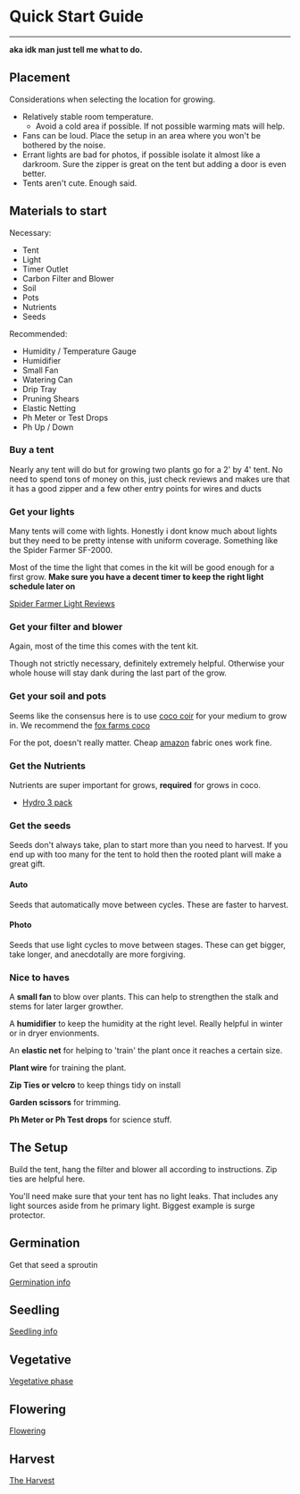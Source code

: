 # Quick Start Guide

---

**aka idk man just tell me what to do.**

## Placement

Considerations when selecting the location for growing.

- Relatively stable room temperature.
  - Avoid a cold area if possible. If not possible warming mats will help.
- Fans can be loud. Place the setup in an area where you won't be bothered by the noise.
- Errant lights are bad for photos, if possible isolate it almost like a darkroom. Sure the zipper is great on the tent but adding a door is even better.
- Tents aren't cute. Enough said.

## Materials to start

Necessary:

- Tent
- Light
- Timer Outlet
- Carbon Filter and Blower
- Soil
- Pots
- Nutrients
- Seeds

Recommended:

- Humidity / Temperature Gauge
- Humidifier
- Small Fan
- Watering Can
- Drip Tray
- Pruning Shears
- Elastic Netting
- Ph Meter or Test Drops
- Ph Up / Down

### Buy a tent

Nearly any tent will do but for growing two plants go for a 2' by 4' tent. No need to spend tons of money on this, just check reviews and makes ure that it has a good zipper and a few other entry points for wires and ducts

### Get your lights

Many tents will come with lights. Honestly i dont know much about lights but they need to be pretty intense with uniform coverage. Something like the Spider Farmer SF-2000.

Most of the time the light that comes in the kit will be good enough for a first grow. **Make sure you have a decent timer to keep the right light schedule later on**

[Spider Farmer Light Reviews](https://420expertguide.com/grow-light/spider-farmer-led-grow-lights/)

### Get your filter and blower

Again, most of the time this comes with the tent kit.

Though not strictly necessary, definitely extremely helpful. Otherwise your whole house will stay dank during the last part of the grow.

### Get your soil and pots

Seems like the consensus here is to use [coco coir](https://www.epicgardening.com/coconut-coir/) for your medium to grow in. We recommend the [fox farms coco](https://foxfarm.com/product/seventy-thirty-growing-media)

For the pot, doesn't really matter. Cheap [amazon](https://www.amazon.com/Gardzen-10-Pack-Gallons-Aeration-Handles/dp/B076FLM4T2/ref=sr_1_8?crid=1QRCITDSL954P&keywords=fabric%2Bpot&qid=1700016096&sprefix=fabric%2Bpot%2Caps%2C119&sr=8-8&th=1) fabric ones work fine.

### Get the Nutrients

Nutrients are super important for grows, **required** for grows in coco.

- [Hydro 3 pack](https://foxfarm.com/product/foxfarm-hydro-liquid-pack)

### Get the seeds

Seeds don't always take, plan to start more than you need to harvest. If you end up with too many for the tent to hold then the rooted plant will make a great gift.

#### Auto

Seeds that automatically move between cycles. These are faster to harvest.

#### Photo

Seeds that use light cycles to move between stages. These can get bigger, take longer, and anecdotally are more forgiving.

### Nice to haves

A **small fan** to blow over plants. This can help to strengthen the stalk and stems for later larger growther.

A **humidifier** to keep the humidity at the right level. Really helpful in winter or in dryer envionments.

An **elastic net** for helping to 'train' the plant once it reaches a certain size.

**Plant wire** for training the plant.

**Zip Ties or velcro** to keep things tidy on install

**Garden scissors** for trimming.

**Ph Meter or Ph Test drops** for science stuff.

## The Setup

Build the tent, hang the filter and blower all according to instructions. Zip ties are helpful here.

You'll need make sure that your tent has no light leaks. That includes any light sources aside from he primary light. Biggest example is surge protector.

## Germination

Get that seed a sproutin

[Germination info](p1.md)

## Seedling

[Seedling info](p2.md)

## Vegetative

[Vegetative phase](p3.md)

## Flowering

[Flowering](p4.me)

## Harvest

[The Harvest](p5.md)
